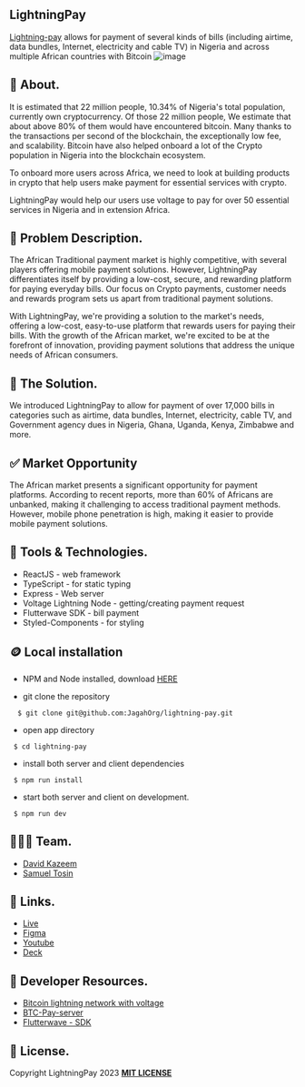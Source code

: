 ## LightningPay
[Lightning-pay](https://lightning-pay.netlify.app/) allows for payment of several kinds of bills (including airtime, data bundles, Internet, electricity and cable TV) in Nigeria and across multiple African countries with Bitcoin
![image](https://i.postimg.cc/65m5fD8D/Pay-Bills-Graphics-1.jpg)



## 🎉 About.
It is estimated that 22 million people, 10.34% of Nigeria's total population, currently own cryptocurrency. Of those 22 million people, We estimate that about above 80% of them would have encountered bitcoin. Many thanks to the transactions per second of the blockchain, the exceptionally low fee, and scalability. Bitcoin have also helped onboard a lot of the Crypto population in Nigeria into the blockchain ecosystem.

To onboard more users across Africa, we need to look at building products in crypto that help users make payment for essential services with crypto.

LightningPay would help our users use voltage to pay for over 50 essential services in Nigeria and in extension Africa.

## 💫 Problem Description.
The African Traditional payment market is highly
competitive, with several players offering mobile payment
solutions. However, LightningPay differentiates itself by
providing a low-cost, secure, and rewarding platform for
paying everyday bills. Our focus on Crypto payments,
customer needs and rewards program sets us apart from
traditional payment solutions.

With LightningPay, we're providing a solution to the market's needs,
offering a low-cost, easy-to-use platform that rewards users for
paying their bills. With the growth of the African market, we're
excited to be at the forefront of innovation, providing payment
solutions that address the unique needs of African consumers.

## 🚀 The Solution.
We introduced LightningPay to allow for payment of
over 17,000 bills in categories such as airtime, data
bundles, Internet, electricity, cable TV, and
Government agency dues in Nigeria, Ghana, Uganda,
Kenya, Zimbabwe and more.

## ✅ Market Opportunity
The African market presents a significant opportunity for payment
platforms. According to recent reports, more than 60% of Africans
are unbanked, making it challenging to access traditional payment
methods. However, mobile phone penetration is high, making it
easier to provide mobile payment solutions.



 ## 🤖 Tools & Technologies.
 - ReactJS - web framework
 - TypeScript - for static typing
 - Express - Web server
 - Voltage Lightning Node - getting/creating payment request
 - Flutterwave SDK - bill payment
 - Styled-Components - for styling

## 🪙 Local installation
* NPM and Node installed, download [HERE](https://phoenixnap.com/kb/install-node-js-npm-on-windows)

* git clone the repository

```
  $ git clone git@github.com:JagahOrg/lightning-pay.git
```
- open app directory

```
 $ cd lightning-pay
```

- install both server and client dependencies

```
 $ npm run install
```

- start both server and client on development.
```
 $ npm run dev
```

## 👨🏼‍🍳 Team.
- [David Kazeem](https://github.com/davonjagah)
- [Samuel Tosin](https://github.com/Samuellyworld)

## 🔗 Links.
- [Live](https://lightning-pay.netlify.app/)
- [Figma](https://www.figma.com/file/9eTiQVaYwctk0MDFldAqpv/Lightning-pay?node-id=1-2&t=QAnn8Dw4hBUbbRIr-0)
- [Youtube]()
- [Deck]()


## 📃 Developer Resources.
- [Bitcoin lightning network with voltage](https://app.livestorm.co/voltage-1/building-on-the-bitcoin-lightning-network-with-voltage?type=detailed)
- [BTC-Pay-server](https://github.com/btcpayserver)
- [Flutterwave - SDK](https://developer.flutterwave.com/docs/making-payments/bill-payments/)



## 🪪 License.
Copyright LightningPay 2023 [**MIT LICENSE**](/LICENSE)


